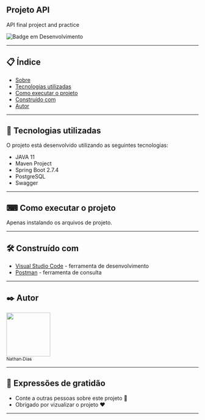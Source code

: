 ## Projeto API

API final project and practice

![Badge em Desenvolvimento](https://img.shields.io/static/v1?label=STATUS&message=EM%20PROGRESSO&color=GREEN&style=for-the-badge)

---

## 📋 Índice

- [Sobre](#API-Sobre)
- [Tecnologias utilizadas](#-tecnologias-utilizadas)
- [Como executar o projeto](#-como-executar-o-projeto)
- [Construído com](#%EF%B8%8F-construído-com)
- [Autor](#%EF%B8%8F-autores)

---

## 🚀 Tecnologias utilizadas

O projeto está desenvolvido utilizando as seguintes tecnologias:

- JAVA 11
- Maven Project
- Spring Boot 2.7.4
- PostgreSQL
- Swagger

---

## ⌨ Como executar o projeto

Apenas instalando os arquivos de projeto.

---

## 🛠️ Construído com

- [Visual Studio Code](https://code.visualstudio.com/) - ferramenta de desenvolvimento
- [Postman](https://www.postman.com) - ferramenta de consulta

---

## ✒️ Autor

[<img src="https://avatars.githubusercontent.com/u/104539556?v=4" width=115><br><sub>Nathan Dias</sub>](https://github.com/nathanfdias)

---

## 🎁 Expressões de gratidão

- Conte a outras pessoas sobre este projeto 📢
- Obrigado por vizualizar o projeto ❤️

---

